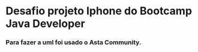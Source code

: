 # Desafio projeto Iphone do Bootcamp Java Developer

### Para fazer a uml foi usado o Asta Community.
